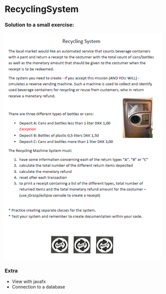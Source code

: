 # RecyclingSystem
### Solution to a small exercise:
![](/Recycling_System_pt1.png)

### Extra
- View with javafx
- Connection to a database
